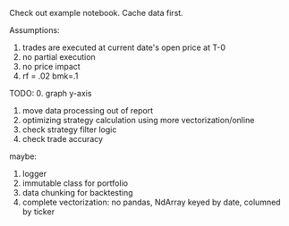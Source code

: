Check out example notebook.
Cache data first.

Assumptions:

1. trades are executed at current date's open price at T-0
2. no partial execution
3. no price impact
4. rf = .02 bmk=.1

TODO:
0. graph y-axis
1. move data processing out of report
2. optimizing strategy calculation using more vectorization/online
3. check strategy filter logic
4. check trade accuracy

maybe:

1. logger
2. immutable class for portfolio
3. data chunking for backtesting
4. complete vectorization: no pandas, NdArray keyed by date, columned by ticker
